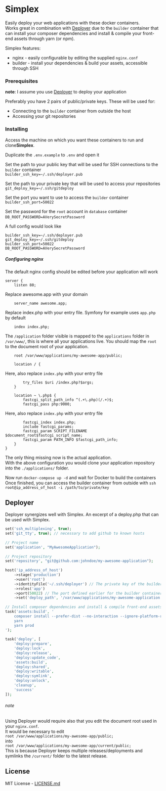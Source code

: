 # Simplex

Easily deploy your web applications with these docker containers.  
Works great in combination with [Deployer](https://deployer.org) due to the `builder` container that can install your composer dependencies and install & compile your front-end assets through yarn (or npm).  

Simplex features:
- nginx - easily configurable by editing the supplied `nginx.conf`
- builder - install your dependencies & build your assets, accessible through SSH

### Prerequisites

**note**: I assume you use [Deployer](https://deployer.org) to deploy your application

Preferably you have 2 pairs of public/private keys. These will be used for:
- Connecting to the `builder` container from outside the host
- Accessing your git repositories




### Installing

Access the machine on which you want these containers to run and clone**Simplex**.  

Duplicate the `.env.example` to `.env` and open it

Set the path to your public key that will be used for SSH connections to the `builder` container    
`builder_ssh_key=~/.ssh/deployer.pub`  

Set the path to your private key that will be used to access your repositories  
`git_deploy_key=~/.ssh/gitdeploy`

Set the port you want to use to access the `builder` container  
`builder_ssh_port=50022`

Set the password for the `root` account in `database` container  
`DB_ROOT_PASSWORD=AVerySecretPassword` 
&nbsp;  

A full config would look like
```.dotenv
builder_ssh_key=~/.ssh/deployer.pub
git_deploy_key=~/.ssh/gitdeploy
builder_ssh_port=50022
DB_ROOT_PASSWORD=AVerySecretPassword
```

##### Configuring nginx

The default nginx config should be edited before your application will work
```
server {
    listen 80;
```
Replace awesome.app with your domain
```
    server_name awesome.app;
```
Replace index.php with your entry file. Symfony for example uses `app.php` by default
``` 
    index index.php;
```
The `/application` folder visible is mapped to the `applications` folder in `/var/www/`, this is where all your applications live. You should map the `root` to the document root of your application.
```
    root /var/www/applications/my-awesome-app/public;

    location / {
```
Here, also replace `index.php` with your entry file   
```
        try_files $uri /index.php?$args;
    }

    location ~ \.php$ {
        fastcgi_split_path_info ^(.+\.php)(/.+)$;
        fastcgi_pass php:9000;
```
Here, also replace `index.php` with your entry file   
```
        fastcgi_index index.php;
        include fastcgi_params;
        fastcgi_param SCRIPT_FILENAME $document_root$fastcgi_script_name;
        fastcgi_param PATH_INFO $fastcgi_path_info;
    }
}
```

The only thing missing now is the actual application.  
With the above configuration you would clone your application repository into the `./applications/` folder.


Now run `docker-compose up -d` and wait for Docker to build the containers  
Once finished, you can access the builder container from outside with `ssh root@ip_address_of_host -i /path/to/private/key`

## Deployer

Deployer synergizes well with Simplex.
An excerpt of a deploy.php that can be used with Simplex.
```php
set('ssh_multiplexing', true);
set('git_tty', true); // necessary to add github to known hosts  
  
// Project name
set('application', "MyAwesomeApplication");  
  
// Project repository
set('repository', "git@github.com:johndoe/my-awesome-application");
  
host('ip_address_of_host')
	->stage('production')
	->user('root')
	->identityFile('~/.ssh/deployer') // The private key of the builder_ssh_key used earlier
	->roles('app')
	->port(50022) // The port defined earlier for the builder container
	->set('deploy_path', '/var/www/applications/my-awesome-application');
  
// Install composer dependencies and install & compile front-end assets
task('assets:build', '
	composer install --prefer-dist --no-interaction --ignore-platform-reqs
	yarn
	yarn prod
');
  
task('deploy', [
	'deploy:prepare',
	'deploy:lock',
	'deploy:release',
	'deploy:update_code',
    'assets:build',   
    'deploy:shared',
    'deploy:writable',
    'deploy:symlink',
    'deploy:unlock',
    'cleanup',
    'success'
]);
```
###### note  
Using Deployer would require also that you edit the document root used in your `nginx.conf`.  
It would be necessary to edit  
```root /var/www/applications/my-awesome-app/public;```  
into  
```root /var/www/applications/my-awesome-app/current/public;```  
This is because Deployer keeps multiple releases/deployments and symlinks the `/current/` folder to the latest release.
 

## License

MIT License - [LICENSE.md](LICENSE.md)
